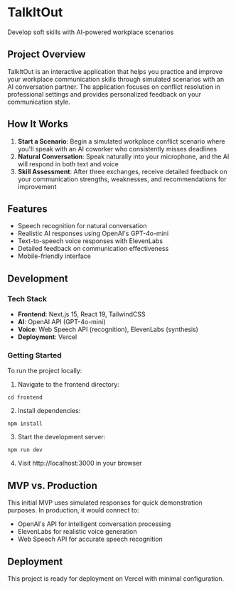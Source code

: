 # TalkItOut 
Develop soft skills with AI-powered workplace scenarios

## Project Overview

TalkItOut is an interactive application that helps you practice and improve your workplace communication skills through simulated scenarios with an AI conversation partner. The application focuses on conflict resolution in professional settings and provides personalized feedback on your communication style.

## How It Works

1. **Start a Scenario**: Begin a simulated workplace conflict scenario where you'll speak with an AI coworker who consistently misses deadlines
2. **Natural Conversation**: Speak naturally into your microphone, and the AI will respond in both text and voice
3. **Skill Assessment**: After three exchanges, receive detailed feedback on your communication strengths, weaknesses, and recommendations for improvement

## Features

- Speech recognition for natural conversation
- Realistic AI responses using OpenAI's GPT-4o-mini
- Text-to-speech voice responses with ElevenLabs
- Detailed feedback on communication effectiveness
- Mobile-friendly interface

## Development

### Tech Stack
- **Frontend**: Next.js 15, React 19, TailwindCSS
- **AI**: OpenAI API (GPT-4o-mini)
- **Voice**: Web Speech API (recognition), ElevenLabs (synthesis)
- **Deployment**: Vercel

### Getting Started

To run the project locally:

1. Navigate to the frontend directory:
```
cd frontend
```

2. Install dependencies:
```
npm install
```

3. Start the development server:
```
npm run dev
```

4. Visit http://localhost:3000 in your browser

## MVP vs. Production

This initial MVP uses simulated responses for quick demonstration purposes. In production, it would connect to:

- OpenAI's API for intelligent conversation processing
- ElevenLabs for realistic voice generation
- Web Speech API for accurate speech recognition

## Deployment

This project is ready for deployment on Vercel with minimal configuration.
